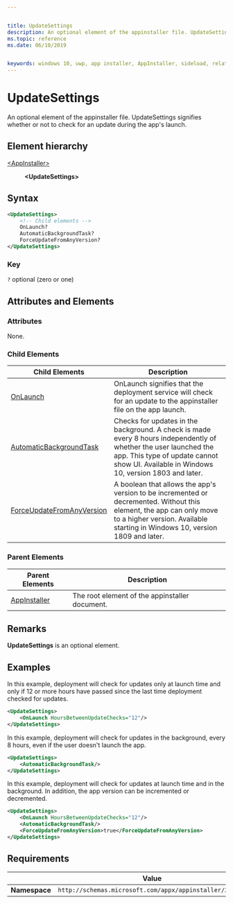 ```yaml
---


title: UpdateSettings
description: An optional element of the appinstaller file. UpdateSettings signifies whether or not to check for an update during the app's launch. 
ms.topic: reference
ms.date: 06/10/2019


keywords: windows 10, uwp, app installer, AppInstaller, sideload, related set, optional packages
---
```


# UpdateSettings

An optional element of the appinstaller file. UpdateSettings signifies whether or not to check for an update during the app's launch. 

## Element hierarchy

<dl>
<dt><a href="element-appinstaller.md">&lt;AppInstaller&gt;</a></dt>
<dd>
    <dl>
        <dt><b>&lt;UpdateSettings&gt;</b></dt>
    </dl>
</dd>
</dl>

## Syntax
``` xml 
<UpdateSettings>
    <!-- Child elements -->
    OnLaunch?
    AutomaticBackgroundTask?
    ForceUpdateFromAnyVersion?
</UpdateSettings>
```

### Key
`?` optional (zero or one)


## Attributes and Elements

### Attributes

None.


### Child Elements

<Include links to child elements>

| Child Elements | Description |
|----------------|-------------|
| [OnLaunch](element-onlaunch.md) |  OnLaunch signifies that the deployment service will check for an update to the appinstaller file on the app launch. |
| [AutomaticBackgroundTask](element-automatic-background-task.md) |Checks for updates in the background. A check is made every 8 hours independently of whether the user launched the app. This type of update cannot show UI. Available in Windows 10, version 1803 and later. |
| [ForceUpdateFromAnyVersion](element-force-update-from-any-version.md) |A boolean that allows the app's version to be incremented or decremented. Without this element, the app can only move to a higher version. Available starting in Windows 10, version 1809 and later. |

### Parent Elements

| Parent Elements | Description |
|-----------------|-------------|
| [AppInstaller](element-appinstaller.md) | The root element of the appinstaller document. |

## Remarks
**UpdateSettings** is an optional element. 

## Examples

In this example, deployment will check for updates only at launch time and only if 12 or more hours have passed since the last time deployment checked for updates.

``` xml    
<UpdateSettings>
    <OnLaunch HoursBetweenUpdateChecks="12"/>
</UpdateSettings>
```

In this example, deployment will check for updates in the background, every 8 hours, even if the user doesn't launch the app.

``` xml  
<UpdateSettings>
    <AutomaticBackgroundTask/>
</UpdateSettings>
```

In this example, deployment will check for updates at launch time and in the background. In addition, the app version can be incremented or decremented.

``` xml  
<UpdateSettings>
    <OnLaunch HoursBetweenUpdateChecks="12"/>
    <AutomaticBackgroundTask/>
    <ForceUpdateFromAnyVersion>true</ForceUpdateFromAnyVersion>
</UpdateSettings>
```


## Requirements

|               |     Value                                                        |
|---------------|-------------------------------------------------------------|
| **Namespace** | `http://schemas.microsoft.com/appx/appinstaller/2017/2` |


